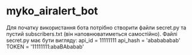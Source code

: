 # myko_airalert_bot
Для початку використання бота потрібно створити файли secret.py та пустий subscribers.txt (він наповнюватиметься самостійно). Файлі secret.py має бути вигляду:
api_id = 11111111
api_hash = 'ababababab'
TOKEN = '11111111:abaBAbabab'
